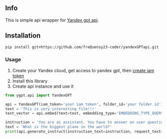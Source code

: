 ## Info 
This is simple api wrapper for [Yandex gpt api](https://cloud.yandex.ru/docs/yandexgpt/quickstart). 

## Installation
```bash
pip install git+https://github.com/freQuensy23-coder/yandexGPTapi.git
```

### Usage
1. Create your Yandex cloud, get access to yandex gpt, then [create iam token](https://cloud.yandex.ru/docs/iam/operations/iam-token/create)
2. Install this library
3. Create api instance and use it
```python
from ygpt.api import YandexGPT

api = YandexGPT(iam_token='your iam token', folder_id='your folder id')
text = 'This is very interesting film!!!'
text_vector = api.embed(text=text, embedding_type='EMBEDDING_TYPE_QUERY', model='general:embedding').embedding

instruction = 'You are ai assistant. You have to answer on user questions.'
text = 'What is the biggest plane in the world?'
print(api.generate_instruct(instruction_text=instruction, request_text=text).alternatives[0].text)
```